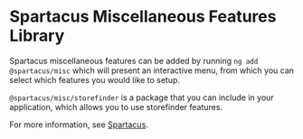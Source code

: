# Spartacus Miscellaneous Features Library

Spartacus miscellaneous features can be added by running `ng add @spartacus/misc` which will present an interactive menu, from which you can select which features you would like to setup.

`@spartacus/misc/storefinder` is a package that you can include in your application, which allows you to use storefinder features.

For more information, see [Spartacus](https://github.com/SAP/spartacus).
